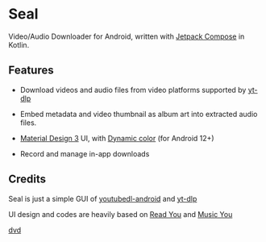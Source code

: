 # Seal
Video/Audio Downloader for Android, written with [Jetpack Compose](https://developer.android.com/jetpack/compose) in Kotlin.


## Features

- Download videos and audio files from video platforms supported by [yt-dlp](https://github.com/yt-dlp/yt-dlp)

- Embed metadata and video thumbnail as album art into extracted audio files.

- [Material Design 3](https://m3.material.io/) UI, with [Dynamic color](https://m3.material.io/styles/color/dynamic-color/overview) (for Android 12+) 

- Record and manage in-app downloads



## Credits

Seal is just a simple GUI of [youtubedl-android](https://github.com/yausername/youtubedl-android) and [yt-dlp](https://github.com/yt-dlp/yt-dlp)

UI design and codes are heavily based on [Read You](https://github.com/Ashinch/ReadYou) and [Music You](https://github.com/Kyant0/MusicYou)

[dvd](https://github.com/yausername/dvd)
